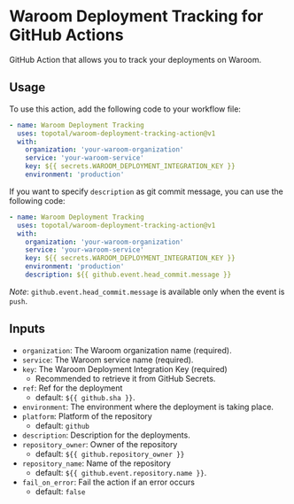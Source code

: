 # Waroom Deployment Tracking for GitHub Actions

GitHub Action that allows you to track your deployments on Waroom.

## Usage

To use this action, add the following code to your workflow file:

```yaml
- name: Waroom Deployment Tracking
  uses: topotal/waroom-deployment-tracking-action@v1
  with:
    organization: 'your-waroom-organization'
    service: 'your-waroom-service'
    key: ${{ secrets.WAROOM_DEPLOYMENT_INTEGRATION_KEY }}
    environment: 'production'
```

If you want to specify `description` as git commit message,
you can use the following code:

```yaml
- name: Waroom Deployment Tracking
  uses: topotal/waroom-deployment-tracking-action@v1
  with:
    organization: 'your-waroom-organization'
    service: 'your-waroom-service'
    key: ${{ secrets.WAROOM_DEPLOYMENT_INTEGRATION_KEY }}
    environment: 'production'
    description: ${{ github.event.head_commit.message }}
```

_Note_: `github.event.head_commit.message` is available only when the event is `push`.

## Inputs

- `organization`: The Waroom organization name (required).
- `service`: The Waroom service name (required).
- `key`: The Waroom Deployment Integration Key (required)
  - Recommended to retrieve it from GitHub Secrets.
- `ref`: Ref for the deployment
  - default: `${{ github.sha }}`.
- `environment`: The environment where the deployment is taking place.
- `platform`: Platform of the repository
  - default: `github`
- `description`: Description for the deployments.
- `repository_owner`: Owner of the repository
  - default: `${{ github.repository_owner }}`
- `repository_name`: Name of the repository
  - default: `${{ github.event.repository.name }}`.
- `fail_on_error`: Fail the action if an error occurs
  - default: `false`

